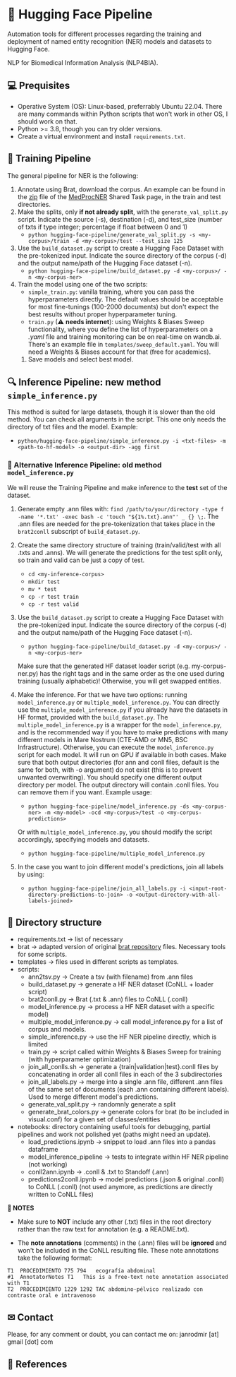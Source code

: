 # 🤗 Hugging Face Pipeline

Automation tools for different processes regarding the training and deployment of named entity recognition (NER) models and datasets to Hugging Face.

NLP for Biomedical Information Analysis (NLP4BIA).

## 💻 Prequisites

- Operative System (OS): Linux-based, preferrably Ubuntu 22.04. There are many commands within Python scripts that won't work in other OS, I should work on that.
- Python >= 3.8, though you can try older versions.
- Create a virtual environment and install `requirements.txt`.

## 💪 Training Pipeline

The general pipeline for NER is the following:
1. Annotate using Brat, download the corpus. An example can be found in the [zip](https://zenodo.org/records/8224056/files/medprocner_gs_train+test+gazz+multilingual+crossmap_230808.zip?download=1) file of the [MedProcNER](https://zenodo.org/records/8224056) Shared Task page, in the train and test directories.
2. Make the splits, only **if not already split**, with the `generate_val_split.py` script. Indicate the source (-s), destination (-d), and test_size (number of txts if type integer; percentage if float between 0 and 1)
    - `python hugging-face-pipeline/generate_val_split.py -s <my-corpus>/train -d <my-corpus>/test --test_size 125`
3. Use the `build_dataset.py` script to create a Hugging Face Dataset with the pre-tokenized input. Indicate the source directory of the corpus (-d) and the output name/path of the Hugging Face dataset (-n).
    - `python hugging-face-pipeline/build_dataset.py -d <my-corpus>/ -n <my-corpus-ner>`
4. Train the model using one of the two scripts:
    - `simple_train.py`: vanilla training, where you can pass the hyperparameters directly. The default values should be acceptable for most fine-tunings (100-2000 documents) but don't expect the best results without proper hyperparameter tuning.
    - `train.py` (⚠ **needs internet**): using Weights & Biases Sweep functionality, where you define the list of hyperparameters on a *.yaml* file and training monitoring can be on real-time on wandb.ai. There's an example file in `templates/sweep_default.yaml`. You will need a Weights & Biases account for that (free for academics).
    1. Save models and select best model.


## 🔍 Inference Pipeline: new method `simple_inference.py`

This method is suited for large datasets, though it is slower than the old method. You can check all arguments in the script. This one only needs the directory of txt files and the model. Example:

- `python/hugging-face-pipeline/simple_inference.py -i <txt-files> -m <path-to-hf-model> -o <output-dir> -agg first`

### 🔎 Alternative Inference Pipeline: old method `model_inference.py`

We will reuse the Training Pipeline and make inference to the **test** set of the dataset.

1. Generate empty .ann files with: `find /path/to/your/directory -type f -name '*.txt' -exec bash -c 'touch "${1%.txt}.ann"' _ {} \;`. The .ann files are needed for the pre-tokenization that takes place in the `brat2conll` subscript of `build_dataset.py`.
2. Create the same directory structure of training (train/valid/test with all .txts and .anns). We will generate the predictions for the test split only, so train and valid can be just a copy of test.
    - `cd <my-inference-corpus>`
    - `mkdir test`
    - `mv * test`
    - `cp -r test train`
    - `cp -r test valid`
3. Use the `build_dataset.py` script to create a Hugging Face Dataset with the pre-tokenized input. Indicate the source directory of the corpus (-d) and the output name/path of the Hugging Face dataset (-n).
    - `python hugging-face-pipeline/build_dataset.py -d <my-corpus>/ -n <my-corpus-ner>`
    
    Make sure that the generated HF dataset loader script (e.g. my-corpus-ner.py) has the right tags and in the same order as the one used during training (usually alphabetic)! Otherwise, you will get swapped entities.
4. Make the inference. For that we have two options: running `model_inference.py` or `multiple_model_inference.py`. You can directly use the `multiple_model_inference.py` if you already have the datasets in HF format, provided with the `build_dataset.py`. The `multiple_model_inference.py` is a wrapper for the `model_inference.py`, and is the recommended way if you have to make predictions with many different models in Mare Nostrum (CTE-AMD or MN5, BSC Infrastructure). Otherwise, you can execute the `model_inference.py` script for each model. It will run on GPU if available in both cases. Make sure that both output directories (for ann and conll files, default is the same for both, with -o argument) do not exist (this is to prevent unwanted overwriting). You should specify one different output directory per model. The output directory will contain .conll files. You can remove them if you want. Example usage:
    - `python hugging-face-pipeline/model_inference.py -ds <my-corpus-ner> -m <my-model> -ocd <my-corpus>/test -o <my-corpus-predictions>`
    
    Or with `multiple_model_inference.py`, you should modify the script accordingly, specifying models and datasets.
    - `python hugging-face-pipeline/multiple_model_inference.py`

5. In the case you want to join different model's predictions, join all labels by using:
    - `python hugging-face-pipeline/join_all_labels.py -i <input-root-directory-predictions-to-join> -o <output-directory-with-all-labels-joined>`

## 📁 Directory structure

- requirements.txt -> list of necessary
- brat -> adapted version of original [brat repository](https://github.com/nlplab/brat) files. Necessary tools for some scripts.
- templates -> files used in different scripts as templates.
- scripts:
    - ann2tsv.py -> Create a tsv (with filename) from .ann files
    - build_dataset.py -> generate a HF NER dataset (CoNLL + loader script)
    - brat2conll.py -> Brat (.txt & .ann) files to CoNLL (.conll)
    - model_inference.py -> process a HF NER dataset with a specific model)
    - multiple_model_inference.py -> call model_inference.py for a list of corpus and models.
    - simple_inference.py -> use the HF NER pipeline directly, which is limited
    - train.py -> script called within Weights & Biases Sweep for training (with hyperparameter optimization)
    - join_all_conlls.sh -> generate a {train|validation|test}.conll files by concatenating in order all conll files in each of the 3 subdirectories
    - join_all_labels.py -> merge into a single .ann file, different .ann files of the same set of documents (each .ann containing different labels). Used to merge different model's predictions.
    - generate_val_split.py -> randomnly generate a split
    - generate_brat_colors.py -> generate colors for brat (to be included in visual.conf) for a given set of classes/entities
- notebooks: directory containing useful tools for debugging, partial pipelines and work not polished yet (paths might need an update).
    - load_predictions.ipynb -> snippet to load .ann files into a pandas dataframe
    - model_inference_pipeline -> tests to integrate within HF NER pipeline (not working)
    - conll2ann.ipynb -> .conll & .txt to Standoff (.ann)
    - predictions2conll.ipynb -> model predictions (.json & original .conll) to CoNLL (.conll) (not used anymore, as predictions are directly written to CoNLL files)


**📝 NOTES**

- Make sure to **NOT** include any other (.txt) files in the root directory rather than the raw text for annotation (e.g. a README.txt).

- The **note annotations** (comments) in the (.ann) files will be **ignored** and won't be included in the CoNLL resulting file. These note annotations take the following format:

```
T1	PROCEDIMIENTO 775 794	ecografía abdominal
#1	AnnotatorNotes T1	This is a free-text note annotation associated with T1
T2	PROCEDIMIENTO 1229 1292	TAC abdomino-pélvico realizado con contraste oral e intravenoso
```

## ✉ Contact

Please, for any comment or doubt, you can contact me on: janrodmir \[at] gmail \[dot] com

## 🔗 References

[^1]: Stenetorp, Pontus and Pyysalo, Sampo and Topi\'{c}, Goran and Ohta, Tomoko and Ananiadou, Sophia and Tsujii, Jun'ichi. brat: a Web-based Tool for {NLP}-Assisted Text Annotation. Proceedings of the Demonstrations Session at EACL 2012, April 2012, Association for Computational Linguistics.
